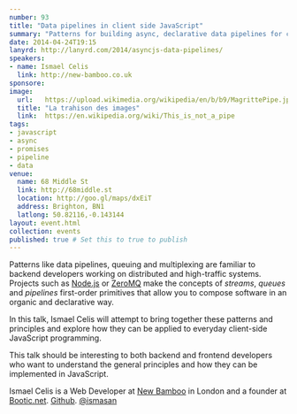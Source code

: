 ```yaml
---
number: 93
title: "Data pipelines in client side JavaScript"
summary: "Patterns for building async, declarative data pipelines for client-side code"
date: 2014-04-24T19:15
lanyrd: http://lanyrd.com/2014/asyncjs-data-pipelines/
speakers:
- name: Ismael Celis
  link: http://new-bamboo.co.uk
sponsore:
image:
  url:   https://upload.wikimedia.org/wikipedia/en/b/b9/MagrittePipe.jpg
  title: "La trahison des images"
  link:  https://en.wikipedia.org/wiki/This_is_not_a_pipe
tags:
- javascript
- async
- promises
- pipeline
- data
venue:
  name: 68 Middle St
  link: http://68middle.st
  location: http://goo.gl/maps/dxEiT
  address: Brighton, BN1
  latlong: 50.82116,-0.143144
layout: event.html
collection: events
published: true # Set this to true to publish
---
```


Patterns like data pipelines, queuing and multiplexing are familiar to backend developers working on distributed and high-traffic systems. Projects such as [Node.js](http://nodejs.org) or [ZeroMQ](http://zeromq.org) make the concepts of *streams*, *queues* and *pipelines* first-order primitives that allow you to compose software in an organic and declarative way.

In this talk, Ismael Celis will attempt to bring together these patterns and principles and explore how they can be applied to everyday client-side JavaScript programming.

This talk should be interesting to both backend and frontend developers who want to understand the general principles and how they can be implemented in JavaScript.

Ismael Celis is a Web Developer at [New Bamboo](http://new-bamboo.co.uk) in London and a founder at [Bootic.net](http://www.bootic.net). [Github](https://github.com/ismasan). [@ismasan](https://twitter.com/ismasan)
